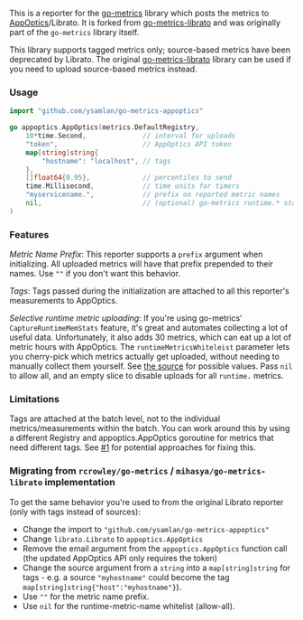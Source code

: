 This is a reporter for the [go-metrics](https://github.com/rcrowley/go-metrics)
library which posts the metrics to [AppOptics](https://www.appoptics.com/)/Librato. 
It is forked from [go-metrics-librato](https://github.com/mihasya/go-metrics-librato) and
was originally part of the `go-metrics` library itself.

This library supports tagged metrics only; source-based metrics have been deprecated by Librato.
The original [go-metrics-librato](https://github.com/mihasya/go-metrics-librato) library can be used
if you need to upload source-based metrics instead.

### Usage

```go
import "github.com/ysamlan/go-metrics-appoptics"

go appoptics.AppOptics(metrics.DefaultRegistry,
    10*time.Second,              // interval for uploads
    "token",                     // AppOptics API token
    map[string]string{
        "hostname": "localhost", // tags
    }, 
    []float64{0.95},             // percentiles to send
    time.Millisecond,            // time units for timers
    "myservicename.",            // prefix on reported metric names
    nil,                         // (optional) go-metrics runtime.* stats upload whitelist
)
```

### Features

*Metric Name Prefix*: This reporter supports a `prefix` argument when initializing. All uploaded 
metrics will have that prefix prepended to their names. Use `""` if you don't want this behavior.

*Tags*: Tags passed during the initialization are attached to all this reporter's measurements to
AppOptics.

*Selective runtime metric uploading*: If you're using go-metrics' `CaptureRuntimeMemStats` feature,
it's great and automates collecting a lot of useful data. Unfortunately, it also adds 30 metrics, 
which can eat up a lot of metric hours with AppOptics. The `runtimeMetricsWhiteleist` parameter lets
you cherry-pick which metrics actually get uploaded, without needing to manually collect them 
yourself. See [the source](https://github.com/rcrowley/go-metrics/blob/master/runtime.go) for 
possible values. Pass `nil` to allow all, and an empty slice to disable uploads for all `runtime.` 
metrics.

### Limitations
Tags are attached at the batch level, not to the individual metrics/measurements within
the batch. You can work around this by using a different Registry and appoptics.AppOptics 
goroutine for metrics that need different tags. See 
[#1](https://github.com/ysamlan/go-metrics-appoptics/issues/1) for potential approaches for fixing
this.

### Migrating from `rcrowley/go-metrics` / `mihasya/go-metrics-librato` implementation

To get the same behavior you're used to from the original Librato reporter (only with tags instead
of sources):

* Change the import to `"github.com/ysamlan/go-metrics-appoptics"`
* Change `librato.Librato` to `appoptics.AppOptics`
* Remove the email argument from the `appoptics.AppOptics` function call (the updated AppOptics API
  only requires the token)
* Change the source argument from a `string` into a `map[string]string` for tags - e.g. a source
  `"myhostname"` could become the tag `map[string]string{"host":"myhostname"}`).
* Use `""` for the metric name prefix.
* Use `nil` for the runtime-metric-name whitelist (allow-all).